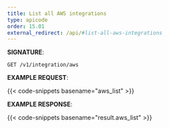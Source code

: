 ```yaml
---
title: List all AWS integrations
type: apicode
order: 15.01
external_redirect: /api/#list-all-aws-integrations
---
```



**SIGNATURE**:


`GET /v1/integration/aws`


**EXAMPLE REQUEST**:

{{< code-snippets basename="aws_list" >}}


**EXAMPLE RESPONSE**:

{{< code-snippets basename="result.aws_list" >}}
